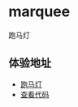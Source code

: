 # marquee
跑马灯

## 体验地址
* [跑马灯](https://wuxianqiang.github.io/marquee/)
* [查看代码](https://github.com/wuxianqiang/marquee/blob/master/index.html)
